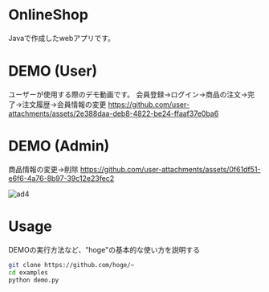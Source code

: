 # OnlineShop
Javaで作成したwebアプリです。

# DEMO (User)
ユーザーが使用する際のデモ動画です。
会員登録→ログイン→商品の注文→完了→注文履歴→会員情報の変更
https://github.com/user-attachments/assets/2e388daa-deb8-4822-be24-ffaaf37e0ba6

# DEMO (Admin)
商品情報の変更→削除
https://github.com/user-attachments/assets/0f61df51-e6f6-4a76-8b97-39c12e23fec2


![ad4](https://github.com/user-attachments/assets/e4100286-6149-4bc1-8b98-f0bbe4f90389)

# Usage

DEMOの実行方法など、"hoge"の基本的な使い方を説明する

```bash
git clone https://github.com/hoge/~
cd examples
python demo.py
```
